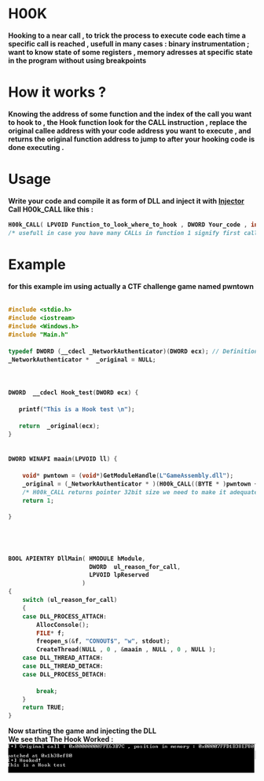# H00K
<b> Hooking to a near call , to trick the process to execute  code each time a specific call is reached , usefull in many cases : binary instrumentation ; want to know state of some registers , memory adresses at specific state in the program without using breakpoints  <b/>
  
  
# How it works ? 

Knowing the address of some function and the index of the call you want to hook to , the Hook function look for the CALL instruction , replace the original callee address with your code address you want to execute , and returns the original function address to jump to after your hooking code is done executing . 

# Usage 

Write your code and compile it as form of DLL and inject it with <a href="https://github.com/HadiMed/Dll_injector"> Injector </a> 
Call H00k_CALL like this : 
```c++
H00k_CALL( LPVOID Function_to_look_where_to_hook , DWORD Your_code , int Right_index_for_the_call)
/* usefull in case you have many CALLs in function 1 signify first call , 2 second call etc ...*/
```
# Example
for this example im using actually a CTF challenge game named pwntown <br/> 
```c++

#include <stdio.h>
#include <iostream>
#include <Windows.h>
#include "Main.h"

typedef DWORD (__cdecl _NetworkAuthenticator)(DWORD ecx); // Definition of function that we will Hook 
_NetworkAuthenticator *  _original = NULL; 



DWORD  __cdecl Hook_test(DWORD ecx) {
    
   printf("This is a Hook test \n");

   return  _original(ecx);
}


DWORD WINAPI maain(LPVOID ll) {

    void* pwntown = (void*)GetModuleHandle(L"GameAssembly.dll");
    _original = (_NetworkAuthenticator * )(H00k_CALL((BYTE * )pwntown + 0x2DEF5C , (DWORD)Hook_test , 1) | 0x00007FFD00000000
    /* H00k_CALL returns pointer 32bit size we need to make it adequate with x64 base Address of GameAssembly.dll*/) ; 
    return 1; 

}




BOOL APIENTRY DllMain( HMODULE hModule,
                       DWORD  ul_reason_for_call,
                       LPVOID lpReserved
                     )
{
    switch (ul_reason_for_call)
    {
    case DLL_PROCESS_ATTACH:
        AllocConsole(); 
        FILE* f;
        freopen_s(&f, "CONOUT$", "w", stdout);
        CreateThread(NULL , 0 , &maain , NULL , 0 , NULL ); 
    case DLL_THREAD_ATTACH:
    case DLL_THREAD_DETACH:
    case DLL_PROCESS_DETACH:
     
        break; 
    }
    return TRUE;
}
```

Now starting the game and injecting the DLL <br/>
We see that The Hook Worked :<br/> 
<img src="src/hookoutput.PNG"/> 
